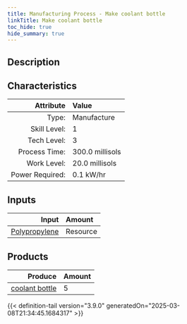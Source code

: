 ```yaml
---
title: Manufacturing Process - Make coolant bottle
linkTitle: Make coolant bottle
toc_hide: true
hide_summary: true
---
```

<!-- This is generated by the MarsSim HelpGenertor, do not edit. -->

## Description
&#10;&#9;&#9;

## Characteristics

| Attribute      | Value |
|--------:|:------|
|Type:|Manufacture|
|Skill Level:|1|
|Tech Level:|3|
|Process Time:|300.0 millisols|
|Work Level:|20.0 millisols|
|Power Required:|0.1 kW/hr|

## Inputs

| Input      | Amount |
|--------:|:------|
|[Polypropylene](/docs/definitions/resource/polypropylene)|Resource|1.0 kg|

## Products


| Produce      | Amount |
|--------:|:------|
|[coolant bottle](/docs/definitions/part/coolant-bottle)|5|



{{< definition-tail version="3.9.0" generatedOn="2025-03-08T21:34:45.1684317" >}}



